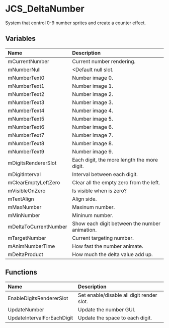 # JCS_DeltaNumber

System that control 0-9 number sprites and create a counter effect.

## Variables

| Name                  | Description                                   |
|:----------------------|:----------------------------------------------|
| mCurrentNumber        | Current number rendering.                     |
| mNumberNull           | <Default null slot.                           |
| mNumberText0          | Number image 0.                               |
| mNumberText1          | Number image 1.                               |
| mNumberText2          | Number image 2.                               |
| mNumberText3          | Number image 3.                               |
| mNumberText4          | Number image 4.                               |
| mNumberText5          | Number image 5.                               |
| mNumberText6          | Number image 6.                               |
| mNumberText7          | Number image 7.                               |
| mNumberText8          | Number image 8.                               |
| mNumberText9          | Number image 9.                               |
| mDigitsRendererSlot   | Each digit, the more length the more digit.   |
| mDigitInterval        | Interval between each digit.                  |
| mClearEmptyLeftZero   | Clear all the empty zero from the left.       |
| mVisibleOnZero        | Is visible when is zero?                      |
| mTextAlign            | Align side.                                   |
| mMaxNumber            | Maxinum number.                               |
| mMinNumber            | Mininum number.                               |
| mDeltaToCurrentNumber | Show each digit between the number animation. |
| mTargetNumber         | Current targeting number.                     |
| mAnimNumberTime       | How fast the number animate.                  |
| mDeltaProduct         | How much the delta value add up.              |

## Functions

| Name                       | Description                               |
|:---------------------------|:------------------------------------------|
| EnableDigitsRendererSlot   | Set enable/disable all digit render slot. |
| UpdateNumber               | Update the number GUI.                     |
| UpdateIntervalForEachDigit | Update the space to each digit.           |
